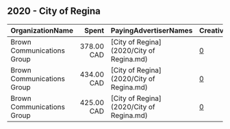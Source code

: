 ## 2020 - City of Regina 
|OrganizationName|Spent|PayingAdvertiserNames|CreativeUrls|Impressions|Genders|AgeBrackets|CountryCodes|BillingAddresses|CandidateBallotInformation|
|:---|---:|:---|:---|---:|:---|:---|:---|:---|:---|
|Brown Communications Group|378.00 CAD|[City of Regina](2020/City of Regina.md)|[0](https://www.snap.com/political-ads/asset/022548e44fab7c99c00c97e1ea298292d5956921b508424c493341fe60d2104f?mediaType=mp4)|106,251||18+|canada|CA|Elections Day|
|Brown Communications Group|434.00 CAD|[City of Regina](2020/City of Regina.md)|[0](https://www.snap.com/political-ads/asset/022548e44fab7c99c00c97e1ea298292d5956921b508424c493341fe60d2104f?mediaType=mp4)|97,296||18+|canada|CA|Elections Day|
|Brown Communications Group|425.00 CAD|[City of Regina](2020/City of Regina.md)|[0](https://www.snap.com/political-ads/asset/39eff41ae2d77b8514583e46219662c9e4ce20d3f3d2397bcd675489faf208d6?mediaType=mp4)|93,157||18+|canada|CA||
